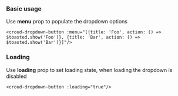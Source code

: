 ### Basic usage
Use **menu** prop to populate the dropdown options

    <croud-dropdown-button :menu="[{title: 'Foo', action: () => $toasted.show('Foo')}, {title: 'Bar', action: () => $toasted.show('Bar')}]"/>

### Loading
Use **loading** prop to set loading state, when loading the dropdown is disabled

    <croud-dropdown-button :loading="true"/>
